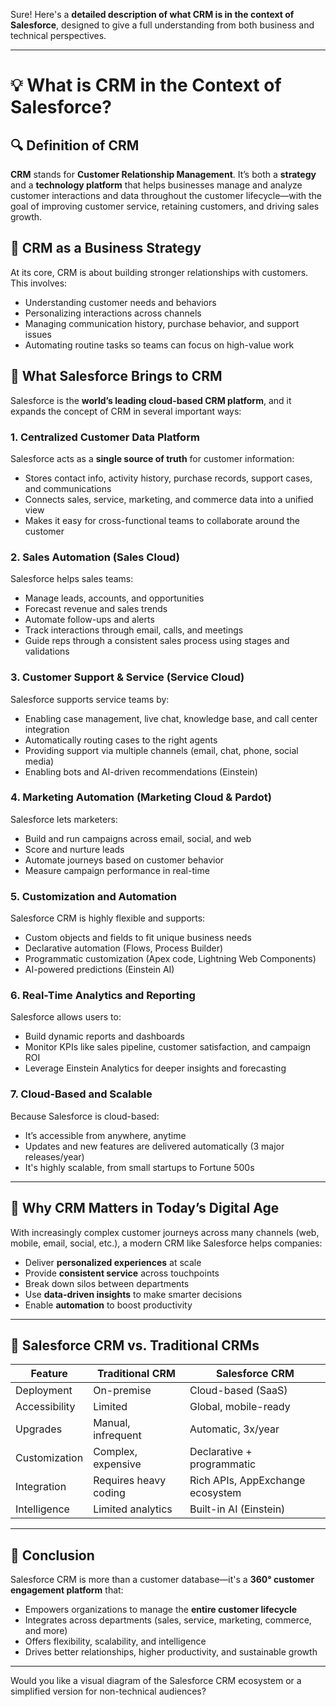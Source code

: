 Sure! Here's a **detailed description of what CRM is in the context of Salesforce**, designed to give a full understanding from both business and technical perspectives.

---

# 💡 **What is CRM in the Context of Salesforce?**

## 🔍 **Definition of CRM**

**CRM** stands for **Customer Relationship Management**. It’s both a **strategy** and a **technology platform** that helps businesses manage and analyze customer interactions and data throughout the customer lifecycle—with the goal of improving customer service, retaining customers, and driving sales growth.

## 💼 **CRM as a Business Strategy**
At its core, CRM is about building stronger relationships with customers. This involves:
- Understanding customer needs and behaviors
- Personalizing interactions across channels
- Managing communication history, purchase behavior, and support issues
- Automating routine tasks so teams can focus on high-value work

## 🚀 **What Salesforce Brings to CRM**

Salesforce is the **world’s leading cloud-based CRM platform**, and it expands the concept of CRM in several important ways:

### 1. **Centralized Customer Data Platform**
Salesforce acts as a **single source of truth** for customer information:
- Stores contact info, activity history, purchase records, support cases, and communications
- Connects sales, service, marketing, and commerce data into a unified view
- Makes it easy for cross-functional teams to collaborate around the customer

### 2. **Sales Automation (Sales Cloud)**
Salesforce helps sales teams:
- Manage leads, accounts, and opportunities
- Forecast revenue and sales trends
- Automate follow-ups and alerts
- Track interactions through email, calls, and meetings
- Guide reps through a consistent sales process using stages and validations

### 3. **Customer Support & Service (Service Cloud)**
Salesforce supports service teams by:
- Enabling case management, live chat, knowledge base, and call center integration
- Automatically routing cases to the right agents
- Providing support via multiple channels (email, chat, phone, social media)
- Enabling bots and AI-driven recommendations (Einstein)

### 4. **Marketing Automation (Marketing Cloud & Pardot)**
Salesforce lets marketers:
- Build and run campaigns across email, social, and web
- Score and nurture leads
- Automate journeys based on customer behavior
- Measure campaign performance in real-time

### 5. **Customization and Automation**
Salesforce CRM is highly flexible and supports:
- Custom objects and fields to fit unique business needs
- Declarative automation (Flows, Process Builder)
- Programmatic customization (Apex code, Lightning Web Components)
- AI-powered predictions (Einstein AI)

### 6. **Real-Time Analytics and Reporting**
Salesforce allows users to:
- Build dynamic reports and dashboards
- Monitor KPIs like sales pipeline, customer satisfaction, and campaign ROI
- Leverage Einstein Analytics for deeper insights and forecasting

### 7. **Cloud-Based and Scalable**
Because Salesforce is cloud-based:
- It’s accessible from anywhere, anytime
- Updates and new features are delivered automatically (3 major releases/year)
- It's highly scalable, from small startups to Fortune 500s

---

## 🔐 **Why CRM Matters in Today’s Digital Age**

With increasingly complex customer journeys across many channels (web, mobile, email, social, etc.), a modern CRM like Salesforce helps companies:
- Deliver **personalized experiences** at scale
- Provide **consistent service** across touchpoints
- Break down silos between departments
- Use **data-driven insights** to make smarter decisions
- Enable **automation** to boost productivity

---

## 🧩 **Salesforce CRM vs. Traditional CRMs**

| Feature | Traditional CRM | Salesforce CRM |
|--------|------------------|----------------|
| Deployment | On-premise | Cloud-based (SaaS) |
| Accessibility | Limited | Global, mobile-ready |
| Upgrades | Manual, infrequent | Automatic, 3x/year |
| Customization | Complex, expensive | Declarative + programmatic |
| Integration | Requires heavy coding | Rich APIs, AppExchange ecosystem |
| Intelligence | Limited analytics | Built-in AI (Einstein) |

---

## 🏁 **Conclusion**

Salesforce CRM is more than a customer database—it's a **360° customer engagement platform** that:
- Empowers organizations to manage the **entire customer lifecycle**
- Integrates across departments (sales, service, marketing, commerce, and more)
- Offers flexibility, scalability, and intelligence
- Drives better relationships, higher productivity, and sustainable growth

---

Would you like a visual diagram of the Salesforce CRM ecosystem or a simplified version for non-technical audiences?
